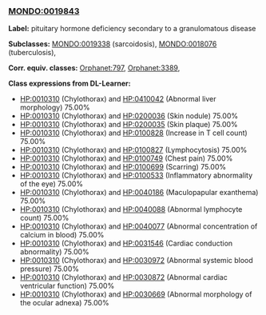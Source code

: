 
### [MONDO:0019843](http://purl.obolibrary.org/obo/MONDO_0019843)
**Label:** pituitary hormone deficiency secondary to a granulomatous disease

**Subclasses:** [MONDO:0019338](http://purl.obolibrary.org/obo/MONDO_0019338) (sarcoidosis), [MONDO:0018076](http://purl.obolibrary.org/obo/MONDO_0018076) (tuberculosis), 

**Corr. equiv. classes:** [Orphanet:797](http://www.orpha.net/ORDO/Orphanet_797), [Orphanet:3389](http://www.orpha.net/ORDO/Orphanet_3389), 

**Class expressions from DL-Learner:**

- [HP:0010310](http://purl.obolibrary.org/obo/HP_0010310) (Chylothorax) and [HP:0410042](http://purl.obolibrary.org/obo/HP_0410042) (Abnormal liver morphology) 75.00%
- [HP:0010310](http://purl.obolibrary.org/obo/HP_0010310) (Chylothorax) and [HP:0200036](http://purl.obolibrary.org/obo/HP_0200036) (Skin nodule) 75.00%
- [HP:0010310](http://purl.obolibrary.org/obo/HP_0010310) (Chylothorax) and [HP:0200035](http://purl.obolibrary.org/obo/HP_0200035) (Skin plaque) 75.00%
- [HP:0010310](http://purl.obolibrary.org/obo/HP_0010310) (Chylothorax) and [HP:0100828](http://purl.obolibrary.org/obo/HP_0100828) (Increase in T cell count) 75.00%
- [HP:0010310](http://purl.obolibrary.org/obo/HP_0010310) (Chylothorax) and [HP:0100827](http://purl.obolibrary.org/obo/HP_0100827) (Lymphocytosis) 75.00%
- [HP:0010310](http://purl.obolibrary.org/obo/HP_0010310) (Chylothorax) and [HP:0100749](http://purl.obolibrary.org/obo/HP_0100749) (Chest pain) 75.00%
- [HP:0010310](http://purl.obolibrary.org/obo/HP_0010310) (Chylothorax) and [HP:0100699](http://purl.obolibrary.org/obo/HP_0100699) (Scarring) 75.00%
- [HP:0010310](http://purl.obolibrary.org/obo/HP_0010310) (Chylothorax) and [HP:0100533](http://purl.obolibrary.org/obo/HP_0100533) (Inflammatory abnormality of the eye) 75.00%
- [HP:0010310](http://purl.obolibrary.org/obo/HP_0010310) (Chylothorax) and [HP:0040186](http://purl.obolibrary.org/obo/HP_0040186) (Maculopapular exanthema) 75.00%
- [HP:0010310](http://purl.obolibrary.org/obo/HP_0010310) (Chylothorax) and [HP:0040088](http://purl.obolibrary.org/obo/HP_0040088) (Abnormal lymphocyte count) 75.00%
- [HP:0010310](http://purl.obolibrary.org/obo/HP_0010310) (Chylothorax) and [HP:0040077](http://purl.obolibrary.org/obo/HP_0040077) (Abnormal concentration of calcium in blood) 75.00%
- [HP:0010310](http://purl.obolibrary.org/obo/HP_0010310) (Chylothorax) and [HP:0031546](http://purl.obolibrary.org/obo/HP_0031546) (Cardiac conduction abnormality) 75.00%
- [HP:0010310](http://purl.obolibrary.org/obo/HP_0010310) (Chylothorax) and [HP:0030972](http://purl.obolibrary.org/obo/HP_0030972) (Abnormal systemic blood pressure) 75.00%
- [HP:0010310](http://purl.obolibrary.org/obo/HP_0010310) (Chylothorax) and [HP:0030872](http://purl.obolibrary.org/obo/HP_0030872) (Abnormal cardiac ventricular function) 75.00%
- [HP:0010310](http://purl.obolibrary.org/obo/HP_0010310) (Chylothorax) and [HP:0030669](http://purl.obolibrary.org/obo/HP_0030669) (Abnormal morphology of the ocular adnexa) 75.00%


